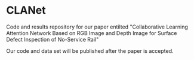 # CLANet
Code and results repository for our paper entilted "Collaborative Learning Attention Network Based on RGB Image and Depth Image for Surface Defect Inspection of No-Service Rail"


Our code and data set will be published after the paper is accepted.
